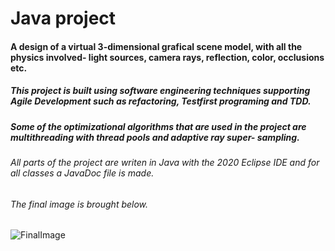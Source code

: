 # Java project

#### A design of a virtual 3-dimensional grafical scene model, with all the physics involved- light sources, camera rays, reflection, color, occlusions etc.
##### This project is built using software engineering techniques supporting Agile Development such as refactoring, Testfirst programing and TDD.
##### Some of the optimizational algorithms that are used in the project are multithreading with thread pools and adaptive ray super- sampling.
###### All parts of the project are writen in Java with the 2020 Eclipse IDE and for all classes a JavaDoc file is made.
###### The final image is brought below.

![FinalImage](https://user-images.githubusercontent.com/73060217/129628643-c43e0a0e-daab-4efb-ab2b-4cb887613512.png)
